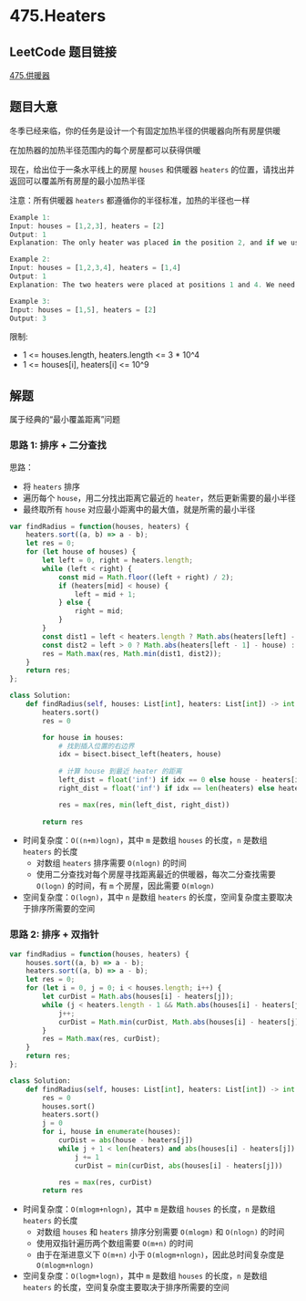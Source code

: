 # 475.Heaters

## LeetCode 题目链接

[475.供暖器](https://leetcode.cn/problems/heaters/)

## 题目大意

冬季已经来临，你的任务是设计一个有固定加热半径的供暖器向所有房屋供暖

在加热器的加热半径范围内的每个房屋都可以获得供暖

现在，给出位于一条水平线上的房屋 `houses` 和供暖器 `heaters` 的位置，请找出并返回可以覆盖所有房屋的最小加热半径

注意：所有供暖器 `heaters` 都遵循你的半径标准，加热的半径也一样

```js
Example 1:
Input: houses = [1,2,3], heaters = [2]
Output: 1
Explanation: The only heater was placed in the position 2, and if we use the radius 1 standard, then all the houses can be warmed.

Example 2:
Input: houses = [1,2,3,4], heaters = [1,4]
Output: 1
Explanation: The two heaters were placed at positions 1 and 4. We need to use a radius 1 standard, then all the houses can be warmed.

Example 3:
Input: houses = [1,5], heaters = [2]
Output: 3
```

限制:
- 1 <= houses.length, heaters.length <= 3 * 10^4
- 1 <= houses[i], heaters[i] <= 10^9

## 解题

属于经典的“最小覆盖距离”问题

### 思路 1: 排序 + 二分查找

思路：
- 将 `heaters` 排序
- 遍历每个 `house`，用二分找出距离它最近的 `heater`，然后更新需要的最小半径
- 最终取所有 `house` 对应最小距离中的最大值，就是所需的最小半径

```js
var findRadius = function(houses, heaters) {
    heaters.sort((a, b) => a - b);
    let res = 0;
    for (let house of houses) {
        let left = 0, right = heaters.length;
        while (left < right) {
            const mid = Math.floor((left + right) / 2);
            if (heaters[mid] < house) {
                left = mid + 1;
            } else {
                right = mid;
            }
        }
        const dist1 = left < heaters.length ? Math.abs(heaters[left] - house) : Infinity;
        const dist2 = left > 0 ? Math.abs(heaters[left - 1] - house) : Infinity;
        res = Math.max(res, Math.min(dist1, dist2));
    }
    return res;
};
```
```python
class Solution:
    def findRadius(self, houses: List[int], heaters: List[int]) -> int:
        heaters.sort()
        res = 0

        for house in houses:
            # 找到插入位置的右边界
            idx = bisect.bisect_left(heaters, house)
            
            # 计算 house 到最近 heater 的距离
            left_dist = float('inf') if idx == 0 else house - heaters[idx - 1]
            right_dist = float('inf') if idx == len(heaters) else heaters[idx] - house

            res = max(res, min(left_dist, right_dist))
        
        return res
```

- 时间复杂度：`O((n+m)logn)`，其中 `m` 是数组 `houses` 的长度，`n` 是数组 `heaters` 的长度
  - 对数组 `heaters` 排序需要 `O(nlogn)` 的时间
  - 使用二分查找对每个房屋寻找距离最近的供暖器，每次二分查找需要 `O(logn)` 的时间，有 `m` 个房屋，因此需要 `O(mlogn)`
- 空间复杂度：`O(logn)`，其中 `n` 是数组 `heaters` 的长度，空间复杂度主要取决于排序所需要的空间

### 思路 2: 排序 + 双指针

```js
var findRadius = function(houses, heaters) {
    houses.sort((a, b) => a - b);
    heaters.sort((a, b) => a - b);
    let res = 0;
    for (let i = 0, j = 0; i < houses.length; i++) {
        let curDist = Math.abs(houses[i] - heaters[j]);
        while (j < heaters.length - 1 && Math.abs(houses[i] - heaters[j]) >= Math.abs(houses[i] - heaters[j + 1])) {
            j++;
            curDist = Math.min(curDist, Math.abs(houses[i] - heaters[j]));
        }
        res = Math.max(res, curDist);
    }
    return res;
};
```
```python
class Solution:
    def findRadius(self, houses: List[int], heaters: List[int]) -> int:
        res = 0
        houses.sort()
        heaters.sort()
        j = 0
        for i, house in enumerate(houses):
            curDist = abs(house - heaters[j])
            while j + 1 < len(heaters) and abs(houses[i] - heaters[j]) >= abs(houses[i] - heaters[j + 1]):
                j += 1
                curDist = min(curDist, abs(houses[i] - heaters[j]))

            res = max(res, curDist)
        return res
```

- 时间复杂度：`O(mlogm+nlogn)`，其中 `m` 是数组 `houses` 的长度，`n` 是数组 `heaters` 的长度
  - 对数组 `houses` 和 `heaters` 排序分别需要 `O(mlogm)` 和 `O(nlogn)` 的时间
  - 使用双指针遍历两个数组需要 `O(m+n)` 的时间
  - 由于在渐进意义下 `O(m+n)` 小于 `O(mlogm+nlogn)`，因此总时间复杂度是 `O(mlogm+nlogn)`
- 空间复杂度：`O(logm+logn)`，其中 `m` 是数组 `houses` 的长度，`n` 是数组 `heaters` 的长度，空间复杂度主要取决于排序所需要的空间